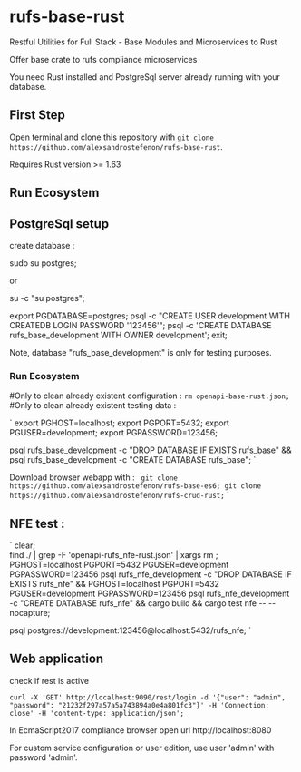 # rufs-base-rust
Restful Utilities for Full Stack - Base Modules and Microservices to Rust

Offer base crate to rufs compliance microservices

You need Rust installed and PostgreSql server already running with your database.

## First Step

Open terminal and clone this repository with `git clone https://github.com/alexsandrostefenon/rufs-base-rust`.

Requires Rust version >= 1.63

## Run Ecosystem

## PostgreSql setup

create database :

sudo su postgres;

or

su -c "su postgres";

export PGDATABASE=postgres;
psql -c "CREATE USER development WITH CREATEDB LOGIN PASSWORD '123456'";
psql -c 'CREATE DATABASE rufs_base_development WITH OWNER development';
exit;

Note, database "rufs_base_development" is only for testing purposes.

### Run Ecosystem

#Only to clean already existent configuration :
`
rm openapi-base-rust.json;
`
#Only to clean already existent testing data :

`
export PGHOST=localhost;
export PGPORT=5432;
export PGUSER=development;
export PGPASSWORD=123456;

psql rufs_base_development -c "DROP DATABASE IF EXISTS rufs_base" &&
psql rufs_base_development -c "CREATE DATABASE rufs_base";
`

Download browser webapp with :
`
git clone https://github.com/alexsandrostefenon/rufs-base-es6;
git clone https://github.com/alexsandrostefenon/rufs-crud-rust;`
`

## NFE test :
`
clear;\
find ./ | grep -F 'openapi-rufs_nfe-rust.json' | xargs rm ;\
PGHOST=localhost PGPORT=5432 PGUSER=development PGPASSWORD=123456 psql rufs_nfe_development -c "DROP DATABASE IF EXISTS rufs_nfe" &&
PGHOST=localhost PGPORT=5432 PGUSER=development PGPASSWORD=123456 psql rufs_nfe_development -c "CREATE DATABASE rufs_nfe" &&
cargo build &&
cargo test nfe -- --nocapture;

psql postgres://development:123456@localhost:5432/rufs_nfe;
`

## Web application

check if rest is active

`
curl -X 'GET' http://localhost:9090/rest/login -d '{"user": "admin", "password": "21232f297a57a5a743894a0e4a801fc3"}' -H 'Connection: close' -H 'content-type: application/json';
`

In EcmaScript2017 compliance browser open url http://localhost:8080

For custom service configuration or user edition, use user 'admin' with password 'admin'.
